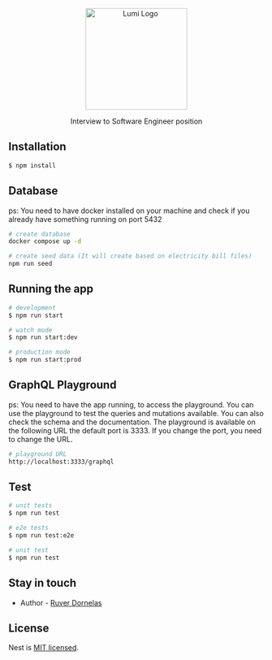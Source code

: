 <p align="center">
  <a href="https://www.labs-lumi.com.br" target="blank"><img src="https://media.licdn.com/dms/image/C4D0BAQHcIiVqOtOAnQ/company-logo_200_200/0/1660403653527/labs_lumi_logo?e=2147483647&v=beta&t=PUKrxACtqBBUOlPEvda4W0gtKax1QPp-dnjPohA6bcY" width="200" alt="Lumi Logo" /></a>
</p>

  <p align="center">Interview to Software Engineer position</p>

## Installation

```bash
$ npm install
```

## Database

ps: You need to have docker installed on your machine and check if you already have something running on port 5432

```bash
# create database
docker compose up -d

# create seed data (It will create based on electricity bill files)
npm run seed
```

## Running the app

```bash
# development
$ npm run start

# watch mode
$ npm run start:dev

# production mode
$ npm run start:prod
```

## GraphQL Playground

ps: You need to have the app running, to access the playground. You can use the playground to test the queries and mutations available. You can also check the schema and the documentation. The playground is available on the following URL the default port is 3333. If you change the port, you need to change the URL.

```bash
# playground URL
http://localhost:3333/graphql
```

## Test

```bash
# unit tests
$ npm run test

# e2e tests
$ npm run test:e2e

# unit test
$ npm run test
```

## Stay in touch

- Author - [Ruver Dornelas](https://linkedin.com/in/ruver-dornelas)

## License

Nest is [MIT licensed](LICENSE).
